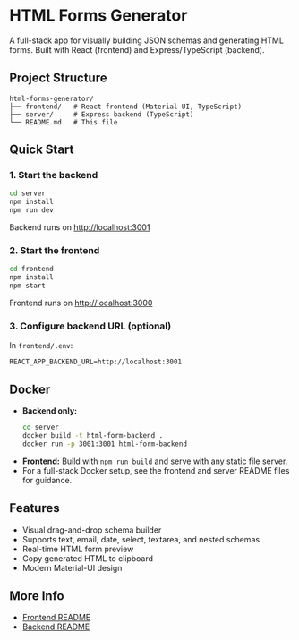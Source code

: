 # HTML Forms Generator

A full-stack app for visually building JSON schemas and generating HTML forms. Built with React (frontend) and Express/TypeScript (backend).

## Project Structure
```
html-forms-generator/
├── frontend/   # React frontend (Material-UI, TypeScript)
├── server/     # Express backend (TypeScript)
└── README.md   # This file
```

## Quick Start

### 1. Start the backend
```sh
cd server
npm install
npm run dev
```
Backend runs on [http://localhost:3001](http://localhost:3001)

### 2. Start the frontend
```sh
cd frontend
npm install
npm start
```
Frontend runs on [http://localhost:3000](http://localhost:3000)

### 3. Configure backend URL (optional)
In `frontend/.env`:
```
REACT_APP_BACKEND_URL=http://localhost:3001
```

## Docker
- **Backend only:**
  ```sh
  cd server
  docker build -t html-form-backend .
  docker run -p 3001:3001 html-form-backend
  ```
- **Frontend:** Build with `npm run build` and serve with any static file server.
- For a full-stack Docker setup, see the frontend and server README files for guidance.

## Features
- Visual drag-and-drop schema builder
- Supports text, email, date, select, textarea, and nested schemas
- Real-time HTML form preview
- Copy generated HTML to clipboard
- Modern Material-UI design

## More Info
- [Frontend README](frontend/README.md)
- [Backend README](server/README.md)
